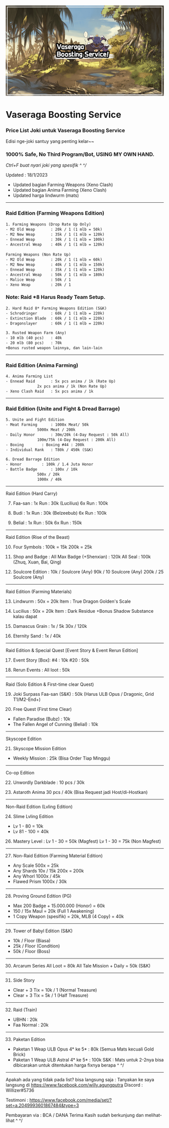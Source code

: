 ![alt text](https://github.com/azanrf/test-pages/blob/main/image.png?raw=true)

# Vaseraga Boosting Service
### Price List Joki untuk Vaseraga Boosting Service
Edisi nge-joki santuy yang penting kelar~~

### 1000% Safe, No Third Program/Bot, USING MY OWN HAND.

*Ctrl+F buat nyari joki yang spesifik ^ ^/*

Updated : 18/1/2023
- Updated bagian Farming Weapons (Xeno Clash)
- Updated bagian Anima Farming (Xeno Clash)
- Updated harga lindwurm (mats)
 
-------------------------------------------
### Raid Edition (Farming Weapons Edition)
``` 
1. Farming Weapons (Drop Rate Up Only)
- M2 Old Weap		: 20k / 1 (1 mlb = 50k)
- M2 New Weap		: 35k / 1 (1 mlb = 120k)
- Ennead Weap		: 30k / 1 (1 mlb = 100k)
- Ancestral Weap	: 40k / 1 (1 mlb = 120k)
 
Farming Weapons (Non Rate Up)
- M2 Old Weap 		: 20k / 1 (1 mlb = 60k) 
- M2 New Weap 		: 40k / 1 (1 mlb = 150k)
- Ennead Weap 		: 35k / 1 (1 mlb = 120k)
- Ancestral Weap 	: 50k / 1 (1 mlb = 180k)
- Malice Weap 		: 50k / 1 
- Xeno Weap 		: 20k / 1
```
### Note: Raid *8 Harus Ready Team Setup.
``` 
2. Hard Raid 8* Farming Weapons Edition (S&K)
- Schrodringer 		: 60k / 1 (1 mlb = 220k)
- Extinction Blade 	: 60k / 1 (1 mlb = 220k)
- Dragonslayer		: 60k / 1 (1 mlb = 220k)
```
```
3. Rusted Weapon Farm (Any)	
- 10 mlb (40 pcs) 	: 40k
- 20 mlb (80 pcs) 	: 70k
+Bonus rusted weapon lainnya, dan lain-lain
```

-------------------------------------------
### Raid Edition (Anima Farming)
```
4. Anima Farming List
- Ennead Raid 		: 5x pcs anima / 1k (Rate Up)
			  2x pcs anima / 1k (Non Rate Up)
- Xeno Clash Raid 	: 5x pcs anima / 1k
```

-------------------------------------------
### Raid Edition (Unite and Fight & Dread Barrage)
``` 
5. Unite and Fight Edition
- Meat Farming		: 1000x Meat/ 50k  
			  5000x Meat / 200k
- Daily Honor		: 30m/20k (4-Day Request : 50k All)
			  100m/75k (4-Day Request : 200k All)
- Boxing		: Boxing #44 : 200k
- Individual Rank 	: T80k / 450k (S&K)
```

```
6. Dread Barrage Edition
- Honor 		: 100k / 1.4 Juta Honor
- Battle Badge 		: 100x / 10k
			  500x / 20k
			  1000x / 40k
```
-------------------------------------------
Raid Edition (Hard Carry)
 
7. Faa-san :		1x Run : 30k
(Lucilius)		6x Run : 100k
 
8. Budi :		1x Run : 30k
(Belzeebub)		6x Run : 100k
 
9. Belial :		1x Run : 50k
			6x Run : 150k
-------------------------------------------
Raid Edition (Rise of the Beast)
 
10. Four Symbols :	100k = 15k
			200k = 25k
 
11. Shop and Badge :	All Max Badge (+Shenxian) : 120k
			All Seal : 100k (Zhuq, Xuan, Bai, Qing)
 
12. Soulcore Edition :	10k / Soulcore (Any)
			90k / 10 Soulcore (Any)
			200k / 25 Soulcore (Any)
-------------------------------------------
Raid Edition (Farming Materials)
 
13. Lindwurm : 		50x = 20k
Item : True Dragon Golden's Scale
 
14. Lucilius :		50x = 20k
Item : Dark Residue
+Bonus Shadow Substance kalau dapat
 
15. Damascus Grain : 	1x / 5k
			30x / 120k
 
16. Eternity Sand : 	1x / 40k 
-------------------------------------------
Raid Edition & Special Quest [Event Story & Event Rerun Edition]
 
17. Event Story [Box]: 	#4 : 10k
			#20 : 50k
 
18. Rerun Events :	All loot : 50k
-------------------------------------------
Raid (Solo Edition & First-time clear Quest)
 
19. Joki Surpass Faa-san (S&K) : 50k 
(Harus ULB Opus / Dragonic, Grid T1/M2-End+)
 
20. Free Quest (First time Clear)
- Fallen Paradise (Bubz) : 10k
- The Fallen Angel of Cunning (Belial) : 10k
-------------------------------------------
Skyscope Edition
 
21. Skyscope Mission Edition
- Weekly Mission : 	25k
(Bisa Order Tiap Minggu)
-------------------------------------------
Co-op Edition
 
22. Unwordly Darkblade : 10 pcs / 30k
 
23. Astaroth Anima 	30 pcs / 40k
(Bisa Request jadi Host/di-Hostkan)
-------------------------------------------
Non-Raid Edition (Lvling Edition)
 
24. Slime Lvling Edition
- Lv 1 - 80 = 10k
- Lv 81 - 100 = 40k
 
26. Mastery Level : Lv 1 - 30 = 50k (Magfest)
			Lv 1 - 30 = 75k (Non Magfest)
-------------------------------------------
27. Non-Raid Edition (Farming Material Edition)
- Any Scale 		500x = 25k
- Any Shards 		10x / 15k 
			200x = 200k
- Any Whorl 		1000x / 45k
- Flawed Prism 		1000x / 30k
-------------------------------------------
28. Proving Ground Edition (PG)
- Max 200 Badge + 15.000.000 (Honor) = 60k
- 150 / 15x Maul = 20k (Full 1 Awakening)
- 1 Copy Weapon (spesifik) = 20k, MLB (4 Copy) = 40k
-------------------------------------------
29. Tower of Babyl Edition (S&K)
- 10k / Floor (Biasa)
- 25k / Floor (Condition)
- 50k / Floor (Boss)
-------------------------------------------
30. Arcarum Series 
All Loot = 80k
All Tale Mission + Daily = 50k (S&K)
-------------------------------------------
31. Side Story
- Clear + 3 Tix = 10k / 1 (Normal Treasure)
- Clear + 3 Tix = 5k / 1 (Half Treasure)
-------------------------------------------
32. Raid (Train)
- UBHN : 20k
- Faa Normal : 20k
-------------------------------------------
33. Paketan Edition
- Paketan 1 Weap ULB Opus 4* ke 5* : 80k
(Semua Mats kecuali Gold Brick)
- Paketan 1 Weap ULB Astral 4* ke 5* : 100k
S&K : Mats untuk 2-2nya bisa dibicarakan 
untuk ditentukan harga fixnya berapa ^ ^/
 
-------------------------------------------
Apakah ada yang tidak pada list? bisa langsung saja :
Tanyakan ke saya langsung di 
https://www.facebook.com/willy.agungputra
Discord : Willizer#5736
 
Testimoni : 
https://www.facebook.com/media/set/?set=a.2049993601867484&type=3
 
Pembayaran via : BCA / DANA
Terima Kasih sudah berkunjung dan melihat-lihat \^ ^/
